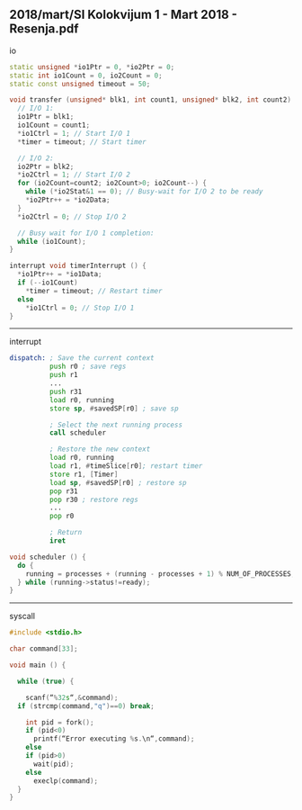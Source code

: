 2018/mart/SI Kolokvijum 1 - Mart 2018 - Resenja.pdf
--------------------------------------------------------------------------------
io
```cpp
static unsigned *io1Ptr = 0, *io2Ptr = 0;
static int io1Count = 0, io2Count = 0;
static const unsigned timeout = 50;

void transfer (unsigned* blk1, int count1, unsigned* blk2, int count2) {
  // I/O 1:
  io1Ptr = blk1;
  io1Count = count1;
  *io1Ctrl = 1; // Start I/O 1
  *timer = timeout; // Start timer

  // I/O 2:
  io2Ptr = blk2;
  *io2Ctrl = 1; // Start I/O 2
  for (io2Count=count2; io2Count>0; io2Count--) {
    while (*io2Stat&1 == 0); // Busy-wait for I/O 2 to be ready
    *io2Ptr++ = *io2Data;
  }
  *io2Ctrl = 0; // Stop I/O 2

  // Busy wait for I/O 1 completion:
  while (io1Count);
}

interrupt void timerInterrupt () {
  *io1Ptr++ = *io1Data;
  if (--io1Count)
    *timer = timeout; // Restart timer
  else
    *io1Ctrl = 0; // Stop I/O 1
}

```
--------------------------------------------------------------------------------
interrupt

```asm
dispatch: ; Save the current context
          push r0 ; save regs
          push r1
          ...
          push r31
          load r0, running
          store sp, #savedSP[r0] ; save sp

          ; Select the next running process
          call scheduler

          ; Restore the new context
          load r0, running
          load r1, #timeSlice[r0]; restart timer
          store r1, [Timer]
          load sp, #savedSP[r0] ; restore sp
          pop r31
          pop r30 ; restore regs
          ...
          pop r0

          ; Return
          iret
```

```cpp
void scheduler () {
  do {
    running = processes + (running - processes + 1) % NUM_OF_PROCESSES;
  } while (running->status!=ready);
}
```

--------------------------------------------------------------------------------
syscall

```cpp
#include <stdio.h>

char command[33];

void main () {

  while (true) {

    scanf(“%32s“,&command);
  if (strcmp(command,"q")==0) break;

    int pid = fork();
    if (pid<0)
      printf(“Error executing %s.\n“,command);
    else
    if (pid>0)
      wait(pid);
    else
      execlp(command);
  }
}
```
